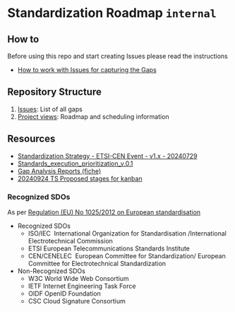 # Standardization Roadmap `internal`

## How to
Before using this repo and start creating Issues please read the instructions
* [How to work with Issues for capturing the Gaps](https://github.com/eu-digital-identity-wallet/ec-internal-standards/discussions/36)

## Repository Structure 
1. [Issues](https://github.com/eu-digital-identity-wallet/ec-internal-standards/issues): List of all gaps
2. [Project views](https://github.com/eu-digital-identity-wallet/ec-internal-standards/projects): Roadmap and scheduling information


## Resources
* [Standardization Strategy - ETSI-CEN Event - v1.x - 20240729](https://eceuropaeu.sharepoint.com/:p:/r/teams/GRP-EUDIWNiScyEC/Shared%20Documents/General/10_standardisation/04_presentation/Standardization%20Strategy%20-%20ETSI-CEN%20Event%20-%20v1.x%20-%2020240729.pptx?d=w7408cccdfb004735be839cc05b532f30&csf=1&web=1&e=A0y0Fy)
* [Standards_execution_prioritization_v.0.1](https://eceuropaeu.sharepoint.com/:w:/r/teams/GRP-EUDIWNiScyEC/Shared%20Documents/Standardisation/Standards_execution_prioritization_v.0.1.docx?d=w83e8b59effda4e30b448802ee4580d95&csf=1&web=1&e=5b9gWj)
* [Gap Analysis Reports (fiche)](https://eceuropaeu.sharepoint.com/teams/GRP-EUDIWNiScyEC/Shared%20Documents/Forms/AllItems.aspx?id=%2Fteams%2FGRP%2DEUDIWNiScyEC%2FShared%20Documents%2FGeneral%2F10%5Fstandardisation%2F02%5Fdeliverables%2F03%5Fgap%5Freport%5F%28fiche%29&viewid=8b0debd9%2D8221%2D4571%2Db353%2D00a09529bf0e)
* [20240924 TS Proposed stages for kanban](https://eceuropaeu.sharepoint.com/:p:/r/teams/GRP-EUDIWNiScyEC/Shared%20Documents/General/10_standardisation/09_tracking%20progress%20on%20kanban/20240924%20TS%20Proposed%20stages%20for%20kanban.pptx?d=w609dfdf4a23b4c52bcb19f6f010d3769&csf=1&web=1&e=QDMnxg)

### Recognized SDOs
As per [Regulation (EU) No 1025/2012 on European standardisation](https://eur-lex.europa.eu/legal-content/EN/TXT/?uri=CELEX:32012R1025)

* Recognized SDOs​
  * ISO/IEC ​
    International Organization for  Standardisation / ​International Electrotechnical Commission
  * ETSI
    European Telecommunications Standards Institute  ​
  * CEN/CENELEC ​
    European Committee for Standardization/ European Committee for Electrotechnical Standardization ​
* Non-Recognized SDOs ​
  * W3C World Wide Web Consortium ​
  * IETF Internet Engineering Task Force ​
  * OIDF OpenID Foundation ​
  * CSC Cloud Signature Consortium​
